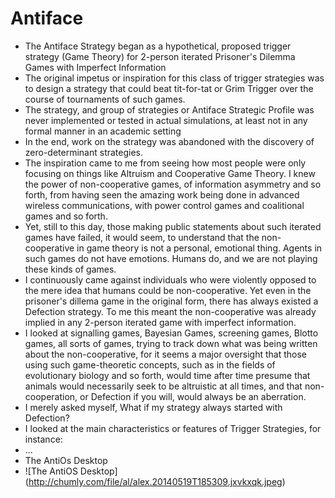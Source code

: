 Antiface
========
* The Antiface Strategy began as a hypothetical, proposed trigger strategy (Game Theory) for 2-person iterated Prisoner's Dilemma Games with Imperfect Information
* The original impetus or inspiration for this class of trigger strategies was to design a strategy that could beat tit-for-tat or Grim Trigger over the course of tournaments of such games.
* The strategy, and group of strategies or Antiface Strategic Profile was never implemented or tested in actual simulations, at least not in any formal manner in an academic setting
* In the end, work on the strategy was abandoned with the discovery of zero-determinant strategies.
* The inspiration came to me from seeing how most people were only focusing on things like Altruism and Cooperative Game Theory. I knew the power of non-cooperative games, of information asymmetry and so forth, from having seen the amazing work being done in advanced wireless communications, with power control games and coalitional games and so forth.
* Yet, still to this day, those making public statements about such iterated games have failed, it would seem, to understand that the non-cooperative in game theory is not a personal, emotional thing. Agents in such games do not have emotions. Humans do, and we are not playing these kinds of games.
* I continuously came against individuals who were violently opposed to the mere idea that humans could be non-cooperative. Yet even in the prisoner's dillema game in the original form, there has always existed a Defection strategy. To me this meant the non-cooperative was already implied in any 2-person iterated game with imperfect information.
* I looked at signalling games, Bayesian Games, screening games, Blotto games, all sorts of games, trying to track down what was being written about the non-cooperative, for it seems a major oversight that those using such game-theoretic concepts, such as in the fields of evolutionary biology and so forth, would time after time presume that animals would necessarily seek to be altruistic at all times, and that non-cooperation, or Defection if you will, would always be an aberration.
* I merely asked myself, What if my strategy always started with Defection?
* I looked at the main characteristics or features of Trigger Strategies, for instance:
* ...
* The AntiOs Desktop
* ![The AntiOS Desktop] (http://chumly.com/file/al/alex.20140519T185309.jxvkxqk.jpeg)

